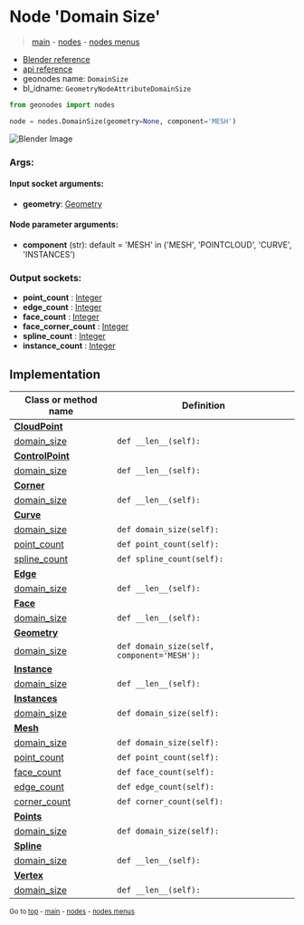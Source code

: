 # Node 'Domain Size'

> [main](../structure.md) - [nodes](nodes.md) - [nodes menus](nodes_menus.md)

- [Blender reference](https://docs.blender.org/manual/en/latest/modeling/geometry_nodes/attribute/domain_size.html)
- [api reference](https://docs.blender.org/api/current/bpy.types.GeometryNodeAttributeDomainSize.html)
- geonodes name: `DomainSize`
- bl_idname: `GeometryNodeAttributeDomainSize`

```python
from geonodes import nodes

node = nodes.DomainSize(geometry=None, component='MESH')
```

![Blender Image](https://docs.blender.org/manual/en/latest/_images/node-types_GeometryNodeAttributeDomainSize.webp)

### Args:

#### Input socket arguments:

- **geometry**: [Geometry](Geometry.md)

#### Node parameter arguments:

- **component** (str): default = 'MESH' in ('MESH', 'POINTCLOUD', 'CURVE', 'INSTANCES')

### Output sockets:

- **point_count** : [Integer](Integer.md)
- **edge_count** : [Integer](Integer.md)
- **face_count** : [Integer](Integer.md)
- **face_corner_count** : [Integer](Integer.md)
- **spline_count** : [Integer](Integer.md)
- **instance_count** : [Integer](Integer.md)

## Implementation

| Class or method name | Definition |
|----------------------|------------|
| **[CloudPoint](CloudPoint.md)** |
| [domain_size](CloudPoint.md#domain_size) | `def __len__(self):` |
| **[ControlPoint](ControlPoint.md)** |
| [domain_size](ControlPoint.md#domain_size) | `def __len__(self):` |
| **[Corner](Corner.md)** |
| [domain_size](Corner.md#domain_size) | `def __len__(self):` |
| **[Curve](Curve.md)** |
| [domain_size](Curve.md#domain_size-property) | `def domain_size(self):` |
| [point_count](Curve.md#point_count-property) | `def point_count(self):` |
| [spline_count](Curve.md#spline_count-property) | `def spline_count(self):` |
| **[Edge](Edge.md)** |
| [domain_size](Edge.md#domain_size) | `def __len__(self):` |
| **[Face](Face.md)** |
| [domain_size](Face.md#domain_size) | `def __len__(self):` |
| **[Geometry](Geometry.md)** |
| [domain_size](Geometry.md#domain_size-property) | `def domain_size(self, component='MESH'):` |
| **[Instance](Instance.md)** |
| [domain_size](Instance.md#domain_size) | `def __len__(self):` |
| **[Instances](Instances.md)** |
| [domain_size](Instances.md#domain_size-property) | `def domain_size(self):` |
| **[Mesh](Mesh.md)** |
| [domain_size](Mesh.md#domain_size-property) | `def domain_size(self):` |
| [point_count](Mesh.md#point_count-property) | `def point_count(self):` |
| [face_count](Mesh.md#face_count-property) | `def face_count(self):` |
| [edge_count](Mesh.md#edge_count-property) | `def edge_count(self):` |
| [corner_count](Mesh.md#corner_count-property) | `def corner_count(self):` |
| **[Points](Points.md)** |
| [domain_size](Points.md#domain_size-property) | `def domain_size(self):` |
| **[Spline](Spline.md)** |
| [domain_size](Spline.md#domain_size) | `def __len__(self):` |
| **[Vertex](Vertex.md)** |
| [domain_size](Vertex.md#domain_size) | `def __len__(self):` |
<sub>Go to [top](#node-Domain-Size) - [main](../structure.md) - [nodes](nodes.md) - [nodes menus](nodes_menus.md)</sub>

